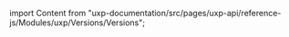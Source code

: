 
import Content from "uxp-documentation/src/pages/uxp-api/reference-js/Modules/uxp/Versions/Versions";

<Content query="product=xd"/>
